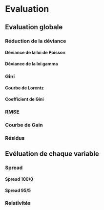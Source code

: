 # Evaluation

## Evaluation globale

### Réduction de la déviance

#### Déviance de la loi de Poisson

#### Déviance de la loi gamma

### Gini

#### Courbe de Lorentz

#### Coefficient de Gini

### RMSE

### Courbe de Gain

### Résidus

## Evéluation de chaque variable

### Spread

#### Spread 100/0

#### Spread 95/5

### Relativités
